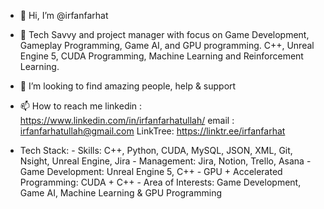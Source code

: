 - 👋 Hi, I’m @irfanfarhat
- 🌱 Tech Savvy and project manager with focus on Game Development, Gameplay Programming, Game AI, and GPU programming. C++, Unreal Engine 5, CUDA Programming, Machine Learning and Reinforcement Learning.
- 💞️ I’m looking to find amazing people, help & support
- 📫 How to reach me
      linkedin : https://www.linkedin.com/in/irfanfarhatullah/
      email : irfanfarhatullah@gmail.com
      LinkTree: https://linktr.ee/irfanfarhat

- Tech Stack:
      - Skills: C++, Python, CUDA, MySQL, JSON, XML, Git, Nsight, Unreal Engine, Jira
      - Management: Jira, Notion, Trello, Asana
      - Game Development: Unreal Engine 5, C++
      - GPU + Accelerated Programming: CUDA + C++
      - Area of Interests: Game Development, Game AI, Machine Learning & GPU Programming
  

<!---
irfanfarhat/irfanfarhat is a ✨ special ✨ repository because its `README.md` (this file) appears on your GitHub profile.
You can click the Preview link to take a look at your changes.
--->
